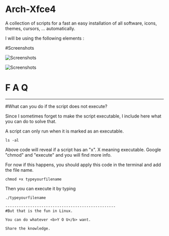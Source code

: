 # Arch-Xfce4

A collection of scripts for a fast an easy installation of all software, icons, themes, cursors, ... automatically.


I will be using the following elements : 

#Screenshots


![Screenshots](https://i.imgur.com/Fflqnr8.png)

![Screenshots](https://imgur.com/a/wn43tPI.jpg)




# F  A  Q
--------------------

#What can you do if the script does not execute?

Since I sometimes forget to make the script executable, I include here what you can do to solve that.

A script can only run when it is marked as an executable.

	ls -al 

Above code will reveal if a script has an "x". X meaning executable.
Google "chmod" and "execute" and you will find more info.

For now if this happens, you should apply this code in the terminal and add the file name.

	chmod +x typeyourfilename

Then you can execute it by typing

	./typeyourfilename

	-------------------------------------------------
	#But that is the fun in Linux.

	You can do whatever <b>Y O U</b> want.

	Share the knowledge.
